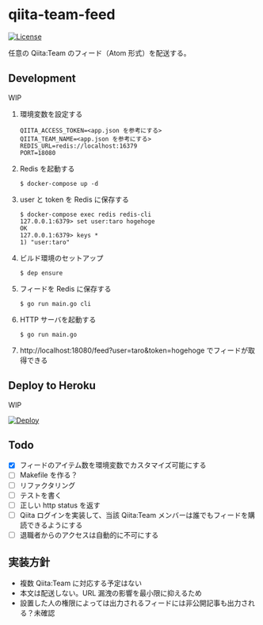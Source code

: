 # qiita-team-feed

[![License](https://img.shields.io/github/license/masutaka/qiita-team-feed.svg?style=flat-square)][license]

[license]: https://github.com/masutaka/qiita-team-feed/blob/master/LICENSE.txt

任意の Qiita:Team のフィード（Atom 形式）を配送する。

## Development

WIP

1. 環境変数を設定する

    ```
    QIITA_ACCESS_TOKEN=<app.json を参考にする>
    QIITA_TEAM_NAME=<app.json を参考にする>
    REDIS_URL=redis://localhost:16379
    PORT=18080
    ```

1. Redis を起動する

    ```
    $ docker-compose up -d
    ```

1. user と token を Redis に保存する

    ```
    $ docker-compose exec redis redis-cli
    127.0.0.1:6379> set user:taro hogehoge
    OK
    127.0.0.1:6379> keys *
    1) "user:taro"
    ```

1. ビルド環境のセットアップ

    ```
    $ dep ensure
    ```

1. フィードを Redis に保存する

    ```
    $ go run main.go cli
    ```

1. HTTP サーバを起動する

    ```
    $ go run main.go
    ```

1. http://localhost:18080/feed?user=taro&token=hogehoge でフィードが取得できる

## Deploy to Heroku

WIP

[![Deploy](https://www.herokucdn.com/deploy/button.png)](https://heroku.com/deploy)

## Todo

* [x] フィードのアイテム数を環境変数でカスタマイズ可能にする
* [ ] Makefile を作る？
* [ ] リファクタリング
* [ ] テストを書く
* [ ] 正しい http status を返す
* [ ] Qiita ログインを実装して、当該 Qiita:Team メンバーは誰でもフィードを購読できるようにする
* [ ] 退職者からのアクセスは自動的に不可にする

## 実装方針

* 複数 Qiita:Team に対応する予定はない
* 本文は配送しない。URL 漏洩の影響を最小限に抑えるため
* 設置した人の権限によっては出力されるフィードには非公開記事も出力される？未確認
